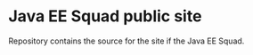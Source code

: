 Java EE Squad public site
=====================

Repository contains the source for the site if the Java EE Squad.
